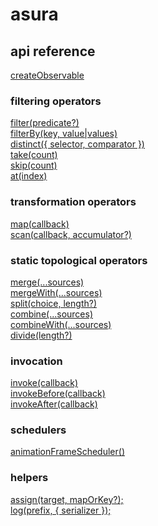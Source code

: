 # asura

## api reference

[createObservable](src/createObservable.md)<br />

### filtering operators

[filter(predicate?)](src/filter.md)<br />
[filterBy(key, value|values)](src/filterBy.md)<br />
[distinct({ selector, comparator })](src/distinct.md)<br />
[take(count)](src/take.md)<br />
[skip(count)](src/skip.md)<br />
[at(index)](src/at.md)<br />

### transformation operators

[map(callback)](src/map.md)<br />
[scan(callback, accumulator?)](src/scan.md)<br />

### static topological operators

[merge(...sources)](src/merge.md)<br />
[mergeWith(...sources)](src/mergeWith.md)<br />
[split(choice, length?)](src/split.md)<br />
[combine(...sources)](src/combine.md)<br />
[combineWith(...sources)](src/combineWith.md)<br />
[divide(length?)](src/divide.md)<br />

### invocation

[invoke(callback)](src/invoke.md)<br />
[invokeBefore(callback)](src/invokeBefore.md)<br />
[invokeAfter(callback)](src/invokeAfter.md)<br />

### schedulers

[animationFrameScheduler()](src/animationFrameScheduler.md)<br />

### helpers

[assign(target, mapOrKey?);](src/assign.md)<br />
[log(prefix, { serializer });](src/log.md)<br />

